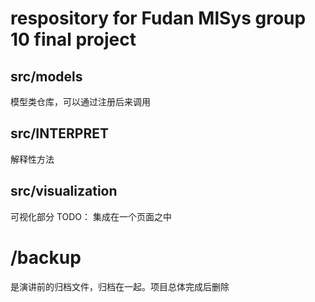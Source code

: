 # respository for Fudan MlSys group 10 final project

## src/models
模型类仓库，可以通过注册后来调用

## src/INTERPRET
解释性方法

## src/visualization
可视化部分 TODO： 集成在一个页面之中


# /backup
是演讲前的归档文件，归档在一起。项目总体完成后删除
